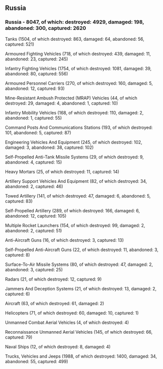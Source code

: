 
 
 ## Russia
 
 ### Russia - 8047, of which: destroyed: 4929, damaged: 198, abandoned: 300, captured: 2620

 

 

 Tanks (1504, of which destroyed: 863, damaged: 64, abandoned: 56, captured: 521)

 Armoured Fighting Vehicles (718, of which destroyed: 439, damaged: 11, abandoned: 23, captured: 245)

 Infantry Fighting Vehicles (1754, of which destroyed: 1081, damaged: 39, abandoned: 80, captured: 556)

 Armoured Personnel Carriers (270, of which destroyed: 160, damaged: 5, abandoned: 12, captured: 93)

 Mine-Resistant Ambush Protected (MRAP) Vehicles (44, of which destroyed: 29, damaged: 4, abandoned: 1, captured: 10)

 Infantry Mobility Vehicles (168, of which destroyed: 110, damaged: 2, abandoned: 1, captured: 55)

 Command Posts And Communications Stations (193, of which destroyed: 101, abandoned: 5, captured: 87)

 Engineering Vehicles And Equipment (245, of which destroyed: 102, damaged: 3, abandoned: 38, captured: 102)

 Self-Propelled Anti-Tank Missile Systems (29, of which destroyed: 9, abandoned: 4, captured: 15)

 Heavy Mortars (25, of which destroyed: 11, captured: 14)

 Artillery Support Vehicles And Equipment (82, of which destroyed: 34, abandoned: 2, captured: 46)

 Towed Artillery (141, of which destroyed: 47, damaged: 6, abandoned: 5, captured: 83)

 Self-Propelled Artillery (289, of which destroyed: 166, damaged: 6, abandoned: 12, captured: 105)

 Multiple Rocket Launchers (154, of which destroyed: 99, damaged: 2, abandoned: 2, captured: 51)

 Anti-Aircraft Guns (16, of which destroyed: 3, captured: 13)

 Self-Propelled Anti-Aircraft Guns (22, of which destroyed: 11, abandoned: 3, captured: 8)

 Surface-To-Air Missile Systems (80, of which destroyed: 47, damaged: 2, abandoned: 3, captured: 25)

 Radars (21, of which destroyed: 12, captured: 9)

 Jammers And Deception Systems (21, of which destroyed: 13, damaged: 2, captured: 6)

 Aircraft (63, of which destroyed: 61, damaged: 2)

 Helicopters (71, of which destroyed: 60, damaged: 10, captured: 1)

 Unmanned Combat Aerial Vehicles (4, of which destroyed: 4)

 Reconnaissance Unmanned Aerial Vehicles (145, of which destroyed: 66, captured: 79)

 Naval Ships (12, of which destroyed: 8, damaged: 4)

 Trucks, Vehicles and Jeeps (1988, of which destroyed: 1400, damaged: 34, abandoned: 55, captured: 499)

